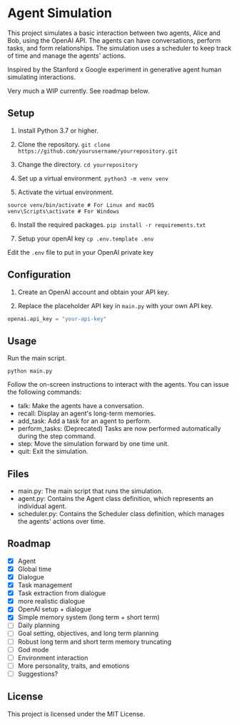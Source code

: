 # Agent Simulation

This project simulates a basic interaction between two agents, Alice and Bob, using the OpenAI API. The agents can have conversations, perform tasks, and form relationships. The simulation uses a scheduler to keep track of time and manage the agents' actions.

Inspired by the Stanford x Google experiment in generative agent human simulating interactions.

Very much a WIP currently. See roadmap below.

## Setup

1. Install Python 3.7 or higher.

2. Clone the repository.
`git clone https://github.com/yourusername/yourrepository.git`

3. Change the directory.
`cd yourrepository`

4. Set up a virtual environment.
`python3 -m venv venv`

5. Activate the virtual environment.
```
source venv/bin/activate # For Linux and macOS
venv\Scripts\activate # For Windows
```

6. Install the required packages.
`pip install -r requirements.txt`

7. Setup your openAI key
`cp .env.template .env`

Edit the `.env` file to put in your OpenAI private key


## Configuration

1. Create an OpenAI account and obtain your API key.

2. Replace the placeholder API key in `main.py` with your own API key.
```python
openai.api_key = "your-api-key"
```

## Usage
Run the main script.

`python main.py`

Follow the on-screen instructions to interact with the agents. You can issue the following commands:

- talk: Make the agents have a conversation.
- recall: Display an agent's long-term memories.
- add_task: Add a task for an agent to perform.
- perform_tasks: (Deprecated) Tasks are now performed automatically during the step command.
- step: Move the simulation forward by one time unit.
- quit: Exit the simulation.

## Files
- main.py: The main script that runs the simulation.
- agent.py: Contains the Agent class definition, which represents an individual agent.
- scheduler.py: Contains the Scheduler class definition, which manages the agents' actions over time.

## Roadmap

- [x] Agent
- [x] Global time
- [x] Dialogue
- [x] Task management
- [x] Task extraction from dialogue
- [x] more realistic dialogue
- [x] OpenAI setup + dialogue
- [x] Simple memory system (long term + short term)
- [ ] Daily planning
- [ ] Goal setting, objectives, and long term planning
- [ ] Robust long term and short term memory truncating
- [ ] God mode
- [ ] Environment interaction
- [ ] More personality, traits, and emotions
- [ ] Suggestions?

## License
This project is licensed under the MIT License.

